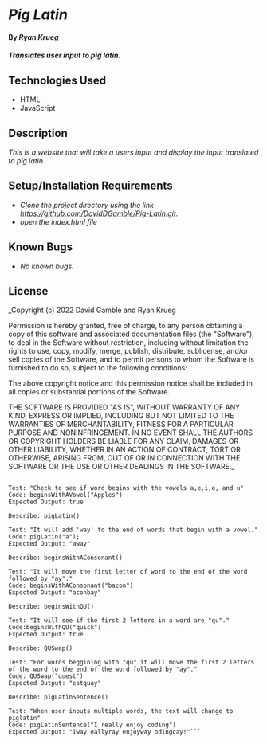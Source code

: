 
# _Pig Latin_

#### By _**Ryan Krueg**_

#### _Translates user input to pig latin._

## Technologies Used

* HTML
* JavaScript

## Description

_This is a website that will take a users input and display the input translated to pig latin._

## Setup/Installation Requirements

* _Clone the project directory using the link https://github.com/DavidDGamble/Pig-Latin.git._
* _open the index.html file_

## Known Bugs

* _No known bugs._

## License

_Copyright (c) 2022 David Gamble and Ryan Krueg

Permission is hereby granted, free of charge, to any person obtaining a copy of this software and associated documentation files (the "Software"), to deal in the Software without restriction, including without limitation the rights to use, copy, modify, merge, publish, distribute, sublicense, and/or sell copies of the Software, and to permit persons to whom the Software is furnished to do so, subject to the following conditions:

The above copyright notice and this permission notice shall be included in all copies or substantial portions of the Software.

THE SOFTWARE IS PROVIDED "AS IS", WITHOUT WARRANTY OF ANY KIND, EXPRESS OR IMPLIED, INCLUDING BUT NOT LIMITED TO THE WARRANTIES OF MERCHANTABILITY, FITNESS FOR A PARTICULAR PURPOSE AND NONINFRINGEMENT. IN NO EVENT SHALL THE AUTHORS OR COPYRIGHT HOLDERS BE LIABLE FOR ANY CLAIM, DAMAGES OR OTHER LIABILITY, WHETHER IN AN ACTION OF CONTRACT, TORT OR OTHERWISE, ARISING FROM, OUT OF OR IN CONNECTION WITH THE SOFTWARE OR THE USE OR OTHER DEALINGS IN THE SOFTWARE._

```Describe: beginsWithAVowel()

Test: "Check to see if word begins with the vowels a,e,i,o, and u"
Code: beginsWithAVowel("Apples")
Expected Output: true

Describe: pigLatin()

Test: "It will add 'way' to the end of words that begin with a vowel."
Code: pigLatin("a");
Expected Output: "away"

Describe: beginsWithAConsonant()

Test: "It will move the first letter of word to the end of the word followed by "ay"."
Code: beginsWithAConsonant("bacon")
Expected Output: "aconbay"

Describe: beginsWithQU()

Test: "It will see if the first 2 letters in a word are "qu"."
Code:beginsWithQU("quick")
Expected Output: true

Describe: QUSwap()

Test: "For words beggining with "qu" it will move the first 2 letters of the word to the end of the word followed by "ay"."
Code: QUSwap("quest")
Expected Output: "estquay"

Describe: pigLatinSentence()

Test: "When user inputs multiple words, the text will change to piglatin"
Code: pigLatinSentence("I really enjoy coding")
Expected Output: "Iway eallyray enjoyway odingcay!"```